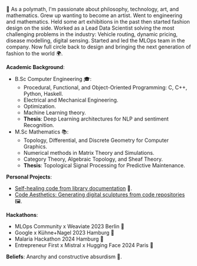 🌟 As a polymath, I'm passionate about philosophy, technology, art, and mathematics. 
Grew up wanting to become an artist.
Went to engineering and mathematics. 
Held some art exhibitions in the past then started fashion design on the side. 
Worked as a Lead Data Scientist solving the most challenging problems in the industry: Vehicle routing, dynamic pricing, disease modelling, digital sensing. 
Started and led the MLOps team in the company. 
Now full circle back to design and bringing the next generation of fashion to the world 🌍.

**Academic Background**:

- B.Sc Computer Engineering 🎓:
	- Procedural, Functional, and Object-Oriented Programming: C, C++, Python, Haskell.
	- Electrical and Mechanical Engineering.
	- Optimization.
	- Machine Learning theory.
	- **Thesis**: Deep Learning architectures for NLP and sentiment Recognition.
- M.Sc Mathematics 📚:
	- Topology, Differential, and Discrete Geometry for Computer Graphics.
	- Numerical methods in Matrix Theory and Simulations.
	- Category Theory, Algebraic Topology, and Sheaf Theory.
	- **Thesis**: Topological Signal Processing for Predictive Maintenance.

**Personal Projects**:

- [Self-healing code from library documentation](https://github.com/gordonwilliamsburg/codinit) 🧬.
- [Code Aesthetics: Generating digital sculptures from code repositories](https://code-experiments.vercel.app) 🖼️.

**Hackathons**:
- MLOps Community x Weaviate 2023 Berlin 🥉
- Google x Kühne+Nagel 2023 Hamburg 🥇
- Malaria Hackathon 2024 Hamburg 🥇
- Entrepreneur First x Mistral x Hugging Face 2024 Paris 🥈

**Beliefs**:
Anarchy and constructive absurdism 🏴.
